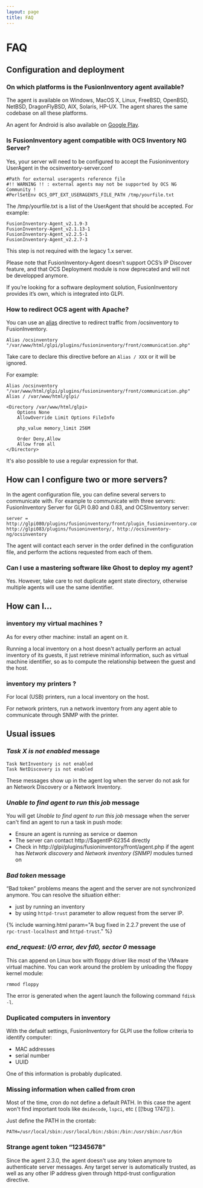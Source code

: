 ```yaml
---
layout: page
title: FAQ
---
```


# FAQ

## Configuration and deployment

### On which platforms is the FusionInventory agent available?

The agent is available on Windows, MacOS X, Linux, FreeBSD, OpenBSD,
NetBSD, DragonFlyBSD, AIX, Solaris, HP-UX. The agent shares the same
codebase on all these platforms.

An agent for Android is also available on [Google Play](https://play.google.com/store/apps/details?id=org.fusioninventory).

### Is FusionInventory agent compatible with OCS Inventory NG Server?

Yes, your server will need to be configured to accept the Fusioninventory UserAgent in the ocsinventory-server.conf

    #Path for external useragents reference file
    #!! WARNING !! : external agents may not be supported by OCS NG Community ! 
    #PerlSetEnv OCS_OPT_EXT_USERAGENTS_FILE_PATH /tmp/yourfile.txt

The /tmp/yourfile.txt is a list of the UserAgent that should be accepted. For
example:

    FusionInventory-Agent_v2.1.9-3
    FusionInventory-Agent_v2.1.13-1
    FusionInventory-Agent_v2.2.5-1
    FusionInventory-Agent_v2.2.7-3

This step is not required with the legacy 1.x server.

Please note that FusionInventory-Agent doesn’t support OCS’s IP Discover
feature, and that OCS Deployment module is now deprecated and will not
be developped anymore.

If you’re looking for a software deployment solution, FusionInventory
provides it’s own, which is integrated into GLPI.


### How to redirect OCS agent with Apache?

You can use an [alias](http://httpd.apache.org/docs/2.2/mod/mod_alias.html) directive to
redirect traffic from /ocsinventory to FusionInventory.

    Alias /ocsinventory "/var/www/html/glpi/plugins/fusioninventory/front/communication.php"

Take care to declare this directive before an `Alias / XXX` or it will be ignored.

For example:

    Alias /ocsinventory "/var/www/html/glpi/plugins/fusioninventory/front/communication.php"
    Alias / /var/www/html/glpi/
    
    <Directory /var/www/html/glpi>
        Options None
        AllowOverride Limit Options FileInfo
    
        php_value memory_limit 256M
    
        Order Deny,Allow
        Allow from all
    </Directory>

It's also possible to use a regular expression for that.

## How can I configure two or more servers?

 In the agent configuration file, you can define several servers to
communicate with. For example to communicate with three servers:
FusionInventory Server for GLPI 0.80 and 0.83, and OCSInventory server:

    server = http://glpi080/plugins/fusioninventory/front/plugin_fusioninventory.communication.php, http://glpi083/plugins/fusioninventory/, http://ocsinventory-ng/ocsinventory

The agent will contact each server in the order defined in the configuration
file, and perform the actions requested from each of them.

### Can I use a mastering software like Ghost to deploy my agent?

Yes. However, take care to not duplicate agent state directory, otherwise
multiple agents will use the same identifier.

## How can I...

### inventory my virtual machines ?

As for every other machine: install an agent on it.

Running a local inventory on a host doesn't actually perform an actual
inventory of its guests, it just retrieve minimal information, such as virtual
machine identifier, so as to compute the relationship between the guest and the
host.

### inventory my printers ?

For local (USB) printers, run a local inventory on the host.

For network printers, run a network inventory from any agent able to
communicate through SNMP with the printer.

## Usual issues

### *Task X is not enabled* message

    Task NetInventory is not enabled
    Task NetDiscovery is not enabled

These messages show up in the agent log when the server do not ask for an Network
Discovery or a Network Inventory.


### *Unable to find agent to run this job* message

You will get *Unable to find agent to run this job* message when the server can't find an agent
to run a task in push mode:

* Ensure an agent is running as service or daemon
* The server can contact http://$agentIP:62354 directly
* Check in http://glpi/plugins/fusioninventory/front/agent.php if the agent has *Network discovery*
  and *Network inventory (SNMP)* modules turned on

### *Bad token* message

“Bad token” problems means the agent and the server are not synchronized anymore. You can resolve the situation either:

* just by running an inventory
* by using `httpd-trust` parameter to allow request from the server IP.

{% include warning.html param="A bug fixed in 2.2.7 prevent the use of `rpc-trust-localhost` and `httpd-trust`." %}

### *end_request: I/O error, dev fd0, sector 0* message

This can append on Linux box with floppy driver like most of the VMware virtual machine. You can
work around the problem by unloading the floppy kernel module:

    rmmod floppy

The error is generated when the agent launch the following command `fdisk -l`.

### Duplicated computers in inventory

With the default settings, FusionInventory for GLPI use the follow criteria to identify computer:

* MAC addresses
* serial number
* UUID

One of this information is probably duplicated.

### Missing information when called from cron

Most of the time, cron do not define a default PATH. In this case the agent won't
find important tools like `dmidecode`, `lspci`, etc ( [[!bug 1747]] ).

Just define the PATH in the crontab:

    PATH=/usr/local/sbin:/usr/local/bin:/sbin:/bin:/usr/sbin:/usr/bin

### Strange agent token “12345678”

Since the agent 2.3.0, the agent doesn't use any token anymore to authenticate
server messages. Any target server is automatically trusted, as well as any
other IP address given through httpd-trust configuration directive.
